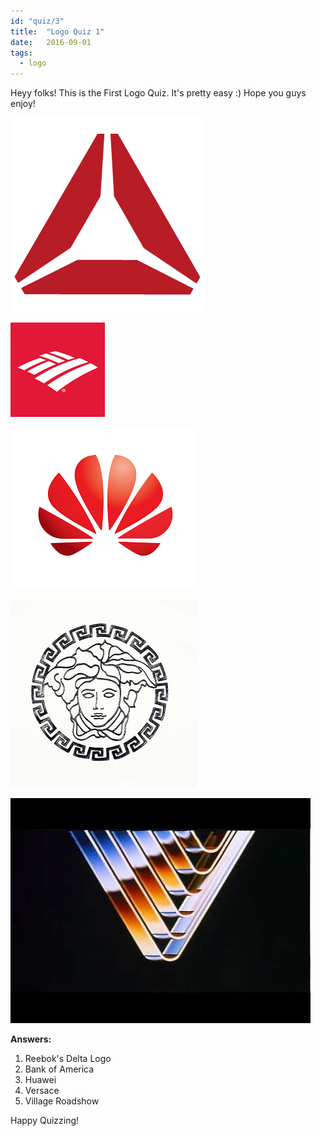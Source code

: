 ```yaml
---
id: "quiz/3"
title:  "Logo Quiz 1"
date:   2016-09-01
tags:
  - logo
---
```


Heyy folks! This is the First Logo Quiz. It's pretty easy :)
Hope you guys enjoy!

![Logo1](https://raw.githubusercontent.com/manojkarthick/QuizOn/master/images/logos1/reebok.png)

![Logo2](https://raw.githubusercontent.com/manojkarthick/QuizOn/master/images/logos1/boa.png)

![Logo3](https://raw.githubusercontent.com/manojkarthick/QuizOn/master/images/logos1/huawei.png)

![Logo4](https://raw.githubusercontent.com/manojkarthick/QuizOn/master/images/logos1/versace.jpg)

![Logo5](https://raw.githubusercontent.com/manojkarthick/QuizOn/master/images/logos1/villageroadshow.jpg)

**Answers:**

1. Reebok's Delta Logo
2. Bank of America
3. Huawei
4. Versace
5. Village Roadshow

Happy Quizzing!
